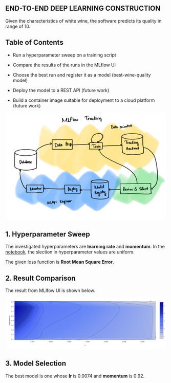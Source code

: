 ## END-TO-END DEEP LEARNING CONSTRUCTION

Given the characteristics of white wine, the software predicts its quality in range of 10.


## Table of Contents

- Run a hyperparameter sweep on a training script

- Compare the results of the runs in the MLflow UI

- Choose the best run and register it as a model (best-wine-quality model)

- Deploy the model to a REST API (future work)

- Build a container image suitable for deployment to a cloud platform (future work)

![MLflow Process](./images/MLflowProcess.png)

## 1. Hyperparameter Sweep

The investigated hyperparameters are __learning rate__ and __momentum__. In the [notebook](starter.ipynb), the slection in hyperparameter values are uniform. 

The given loss function is __Root Mean Square Error__.

## 2. Result Comparison
The result from MLlfow UI is shown below. 

![Result](./images/resultfinal.png)

## 3. Model Selection
The best model is one whose __lr__ is 0.0074 and __momentum__ is 0.92.






 
